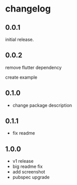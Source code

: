 # changelog

## 0.0.1

initial release.

## 0.0.2

remove flutter dependency

create example

## 0.1.0

- change package description

## 0.1.1

- fix readme

## 1.0.0

- v1 release
- big readme fix
- add screenshot
- pubspec upgrade